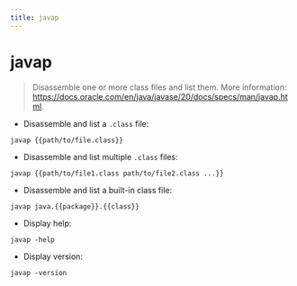 ```yaml
---
title: javap
---
```

# javap

> Disassemble one or more class files and list them.
> More information: <https://docs.oracle.com/en/java/javase/20/docs/specs/man/javap.html>.

- Disassemble and list a `.class` file:

`javap {{path/to/file.class}}`

- Disassemble and list multiple `.class` files:

`javap {{path/to/file1.class path/to/file2.class ...}}`

- Disassemble and list a built-in class file:

`javap java.{{package}}.{{class}}`

- Display help:

`javap -help`

- Display version:

`javap -version`
